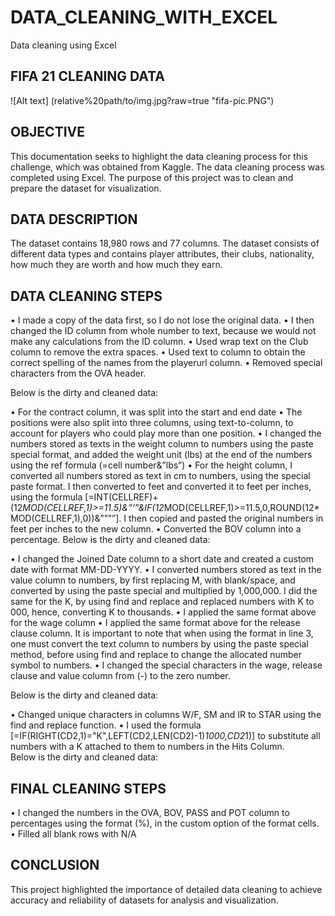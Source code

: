 # DATA_CLEANING_WITH_EXCEL
Data cleaning using Excel

## FIFA 21 CLEANING DATA

![Alt text] (relative%20path/to/img.jpg?raw=true "fifa-pic.PNG")

## OBJECTIVE


This documentation seeks to highlight the data cleaning process for this challenge, which was obtained from Kaggle. The data cleaning process was completed using Excel. The purpose of this project was to clean and prepare the dataset for visualization.


## DATA DESCRIPTION

The dataset contains 18,980 rows and 77 columns. The dataset consists of different data types and contains player attributes, their clubs, nationality, how much they are worth and how much they earn.


## DATA CLEANING STEPS

•	I made a copy of the data first, so I do not lose the original data.
•	I then changed the ID column from whole number to text, because we would not make any calculations from the ID column.
•	Used wrap text on the Club column to remove the extra spaces.
•	Used text to column to obtain the correct spelling of the names from the playerurl column.
•	Removed special characters from the OVA header.

Below is the dirty and cleaned data:
 

 


•	For the contract column, it was split into the start and end date
•	The positions were also split into three columns, using text-to-column, to account for players who could play more than one position.
•	I changed the numbers stored as texts in the weight column to numbers using the paste special format, and added the weight unit (lbs) at the end of the numbers using the ref formula (=cell number&”lbs”) 
•	For the height column, I converted all numbers stored as text in cm to numbers, using the special paste format. I then converted to feet and converted it to feet per inches, using the formula [=INT(CELLREF)+(12*MOD(CELLREF,1)>=11.5)&”’”&IF(12*MOD(CELLREF,1)>=11.5,0,ROUND(12*MOD(CELLREF,1),0))&””””]. I then copied and pasted the original numbers in feet per inches to the new column.
•	Converted the BOV column into a percentage.
Below is the dirty and cleaned data:
 
 

•	I changed the Joined Date column to a short date and created a custom date with format MM-DD-YYYY.
•	I converted numbers stored as text in the value column to numbers, by first replacing M, with blank/space, and converted by using the paste special and multiplied by 1,000,000. I did the same for the K, by using find and replace and replaced numbers with K to 000, hence, converting K to thousands.
•	I applied the same format above for the wage column
•	I applied the same format above for the release clause column. It is important to note that when using the format in line 3, one must convert the text column to numbers by using the paste special method, before using find and replace to change the allocated number symbol to numbers.
•	I changed the special characters in the wage, release clause and value column from (-) to the zero number.

Below is the dirty and cleaned data:
 

 

•	Changed unique characters in columns W/F, SM and IR to STAR using the find and replace function.
•	I used the formula [=IF(RIGHT(CD2,1)="K",LEFT(CD2,LEN(CD2)-1)*1000,CD2*1)] to substitute all numbers with a K attached to them to numbers in the Hits Column.  
Below is the dirty and cleaned data:
 

 

## FINAL CLEANING STEPS

•	I changed the numbers in the OVA, BOV, PASS and POT column to percentages using the format (%), in the custom option of the format cells.
•	Filled all blank rows with N/A


## CONCLUSION
This project highlighted the importance of detailed data cleaning to achieve accuracy and reliability of datasets for analysis and visualization. 
